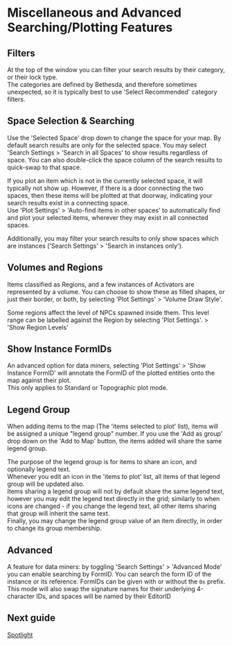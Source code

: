 # Miscellaneous and Advanced Searching/Plotting Features

## Filters
At the top of the window you can filter your search results by their category, or their lock type.<br/>
The categories are defined by Bethesda, and therefore sometimes unexpected, so it is typically best to use 'Select Recommended' category filters.

## Space Selection & Searching
Use the 'Selected Space' drop down to change the space for your map. By default search results are only for the selected space. You may select 'Search Settings > 'Search in all Spaces' to show results regardless of space. You can also double-click the space column of the search results to quick-swap to that space.<br/>

If you plot an item which is not in the currently selected space, it will typically not show up. However, if there is a door connecting the two spaces, then these items will be plotted at that doorway, indicating your search results exist in a connecting space.<br/>
Use 'Plot Settings' > 'Auto-find items in other spaces' to automatically find and plot your selected items, wherever they may exist in all connected spaces.<br/>

Additionally, you may filter your search results to only show spaces which are instances ('Search Settings' > 'Search in instances only').

## Volumes and Regions
Items classified as Regions, and a few instances of Activators are represented by a volume. You can choose to show these as filled shapes, or just their border, or both, by selecting 'Plot Settings' > 'Volume Draw Style'.<br/>

Some regions affect the level of NPCs spawned inside them. This level range can be labelled against the Region by selecting 'Plot Settings'. > 'Show Region Levels'

## Show Instance FormIDs
An advanced option for data miners, selecting 'Plot Settings' > 'Show Instance FormID' will annotate the FormID of the plotted entities onto the map against their plot.<br/>
This only applies to Standard or Topographic plot mode.

## Legend Group
When adding items to the map (The 'items selected to plot' list), items will be assigned a unique "legend group" number. If you use the 'Add as group' drop down on the 'Add to Map' button, the items added will share the same legend group.<br/>

The purpose of the legend group is for items to share an icon, and optionally legend text.<br/>
Whenever you edit an icon in the 'items to plot' list, all items of that legend group will be updated also.<br/>
Items sharing a legend group will not by default share the same legend text, however you may edit the legend text directly in the grid; similarly to when icons are changed - if you change the legend text, all other items sharing that group will inherit the same text.<br/>
Finally, you may change the legend group value of an item directly, in order to change its group membership.

## Advanced
A feature for data miners: by toggling 'Search Settings' > 'Advanced Mode' you can enable searching by FormID. You can search the form ID of the instance or its reference. FormIDs can be given with or without the `0x` prefix. This mode will also swap the signature names for their underlying 4-character IDs, and spaces will be named by their EditorID

## Next guide
[Spotlight](Spotlight.md)
